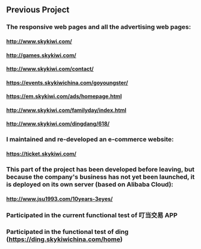 ## Previous Project

### The responsive web pages and all the advertising web pages:

#### http://www.skykiwi.com/
#### http://games.skykiwi.com/
#### http://www.skykiwi.com/contact/
#### https://events.skykiwichina.com/goyoungster/
#### https://em.skykiwi.com/ads/homepage.html
#### http://www.skykiwi.com/familyday/index.html
#### http://www.skykiwi.com/dingdang/618/

### I maintained and re-developed an e-commerce website:
#### https://ticket.skykiwi.com/

### This part of the project has been developed before leaving, but because the company's business has not yet been launched, it is deployed on its own server (based on Alibaba Cloud):
#### http://www.jsu1993.com/10years-3eyes/

### Participated in the current functional test of 叮当交易 APP
### Participated in the functional test of ding (https://ding.skykiwichina.com/home)
